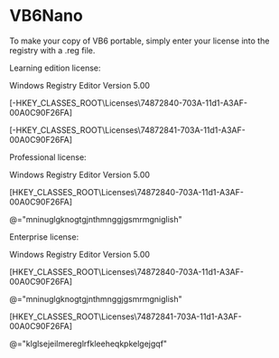 # VB6Nano
To make your copy of VB6 portable, simply enter your license into the registry with a .reg file.

Learning edition license:

Windows Registry Editor Version 5.00

[-HKEY_CLASSES_ROOT\Licenses\74872840-703A-11d1-A3AF-00A0C90F26FA]

[-HKEY_CLASSES_ROOT\Licenses\74872841-703A-11d1-A3AF-00A0C90F26FA]



Professional license:

Windows Registry Editor Version 5.00

[HKEY_CLASSES_ROOT\Licenses\74872840-703A-11d1-A3AF-00A0C90F26FA]

@="mninuglgknogtgjnthmnggjgsmrmgniglish"



Enterprise license:

Windows Registry Editor Version 5.00

[HKEY_CLASSES_ROOT\Licenses\74872840-703A-11d1-A3AF-00A0C90F26FA]

@="mninuglgknogtgjnthmnggjgsmrmgniglish"

[HKEY_CLASSES_ROOT\Licenses\74872841-703A-11d1-A3AF-00A0C90F26FA]

@="klglsejeilmereglrfkleeheqkpkelgejgqf"

